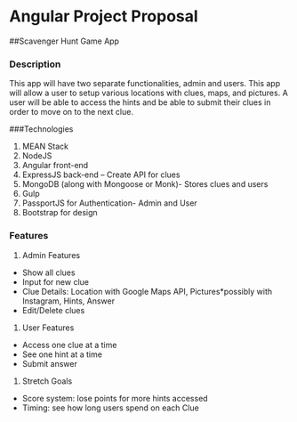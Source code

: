 # Angular Project Proposal

##Scavenger Hunt Game App

### Description
This app will have two separate functionalities, admin and users.  This app will allow a user to setup various locations with clues, maps, and pictures.  A user will be able to access the hints and be able to submit their clues in order to move on to the next clue.

###Technologies
1. MEAN Stack
1. NodeJS
1. Angular front-end
1. ExpressJS back-end – Create API for clues
1. MongoDB (along with Mongoose or Monk)- Stores clues and users
1. Gulp
1. PassportJS for Authentication- Admin and User
1. Bootstrap for design

### Features
1. Admin Features
* Show all clues
* Input for new clue
* Clue Details: Location with Google Maps API, Pictures*possibly with Instagram, Hints, Answer
* Edit/Delete clues

1. User Features
* Access one clue at a time
* See one hint at a time
* Submit answer

1. Stretch Goals
* Score system: lose points for more hints accessed
* Timing: see how long users spend on each Clue


